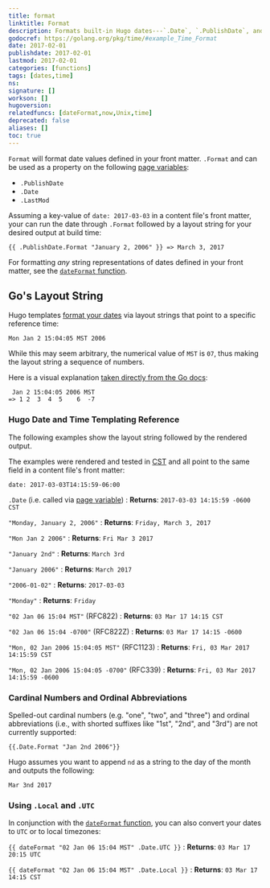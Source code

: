```yaml
---
title: format
linktitle: Format
description: Formats built-in Hugo dates---`.Date`, `.PublishDate`, and `.LastMod`---according to Go's layout string.
godocref: https://golang.org/pkg/time/#example_Time_Format
date: 2017-02-01
publishdate: 2017-02-01
lastmod: 2017-02-01
categories: [functions]
tags: [dates,time]
ns:
signature: []
workson: []
hugoversion:
relatedfuncs: [dateFormat,now,Unix,time]
deprecated: false
aliases: []
toc: true
---
```


`Format` will format date values defined in your front matter. `.Format` and can be used as a property on the following [page variables][pagevars]:

* `.PublishDate`
* `.Date`
* `.LastMod`

Assuming a key-value of `date: 2017-03-03` in a content file's front matter, your can run the date through `.Format` followed by a layout string for your desired output at build time:

```golang
{{ .PublishDate.Format "January 2, 2006" }} => March 3, 2017
```

For formatting *any* string representations of dates defined in your front matter, see the [`dateFormat` function][dateFormat].

## Go's Layout String

Hugo templates [format your dates][time] via layout strings that point to a specific reference time:

```
Mon Jan 2 15:04:05 MST 2006
```

While this may seem arbitrary, the numerical value of `MST` is `07`, thus making the layout string a sequence of numbers.

Here is a visual explanation [taken directly from the Go docs][gdex]:

```
 Jan 2 15:04:05 2006 MST
=> 1 2  3  4  5    6  -7
```

### Hugo Date and Time Templating Reference

The following examples show the layout string followed by the rendered output.

The examples were rendered and tested in [CST][] and all point to the same field in a content file's front matter:

```
date: 2017-03-03T14:15:59-06:00
```

`.Date` (i.e. called via [page variable][pagevars])
: **Returns**: `2017-03-03 14:15:59 -0600 CST`

`"Monday, January 2, 2006"`
: **Returns**: `Friday, March 3, 2017`

`"Mon Jan 2 2006"`
: **Returns**: `Fri Mar 3 2017`

`"January 2nd"`
: **Returns**: `March 3rd`

`"January 2006"`
: **Returns**: `March 2017`

`"2006-01-02"`
: **Returns**: `2017-03-03`

`"Monday"`
: **Returns**: `Friday`

`"02 Jan 06 15:04 MST"` (RFC822)
: **Returns**: `03 Mar 17 14:15 CST`

`"02 Jan 06 15:04 -0700"` (RFC822Z)
: **Returns**: `03 Mar 17 14:15 -0600`

`"Mon, 02 Jan 2006 15:04:05 MST"` (RFC1123)
: **Returns**: `Fri, 03 Mar 2017 14:15:59 CST`

`"Mon, 02 Jan 2006 15:04:05 -0700"` (RFC339)
: **Returns**: `Fri, 03 Mar 2017 14:15:59 -0600`

### Cardinal Numbers and Ordinal Abbreviations

Spelled-out cardinal numbers (e.g. "one", "two", and "three") and ordinal abbreviations (i.e., with shorted suffixes like "1st", "2nd", and "3rd") are not currently supported:

```
{{.Date.Format "Jan 2nd 2006"}}
```

Hugo assumes you want to append `nd` as a string to the day of the month and outputs the following:

```
Mar 3nd 2017
```

<!-- Content idea: see https://discuss.gohugo.io/t/formatting-a-date-with-suffix-2nd/5701 -->

### Using `.Local` and `.UTC`

In conjunction with the [`dateFormat` function][dateFormat], you can also convert your dates to `UTC` or to local timezones:

`{{ dateFormat "02 Jan 06 15:04 MST" .Date.UTC }}`
: **Returns**: `03 Mar 17 20:15 UTC`

`{{ dateFormat "02 Jan 06 15:04 MST" .Date.Local }}`
: **Returns**: `03 Mar 17 14:15 CST`

[CST]: https://en.wikipedia.org/wiki/Central_Time_Zone
[dateFormat]: /functions/dateformat/
[gdex]: https://golang.org/pkg/time/#example_Time_Format
[pagevars]: /variables/page/
[time]: https://golang.org/pkg/time/
